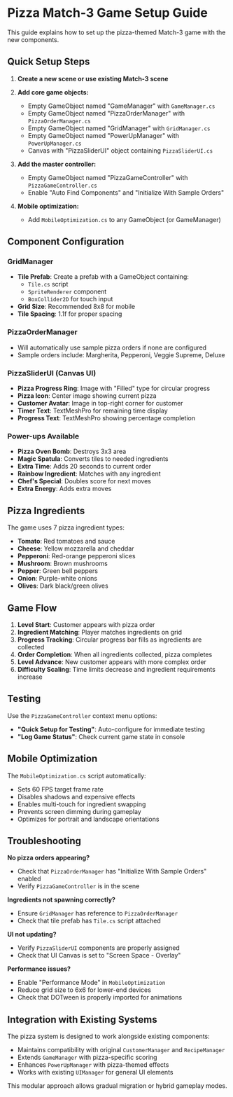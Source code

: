# Pizza Match-3 Game Setup Guide

This guide explains how to set up the pizza-themed Match-3 game with the new components.

## Quick Setup Steps

1. **Create a new scene or use existing Match-3 scene**

2. **Add core game objects:**
   - Empty GameObject named "GameManager" with `GameManager.cs`
   - Empty GameObject named "PizzaOrderManager" with `PizzaOrderManager.cs`
   - Empty GameObject named "GridManager" with `GridManager.cs`
   - Empty GameObject named "PowerUpManager" with `PowerUpManager.cs`
   - Canvas with "PizzaSliderUI" object containing `PizzaSliderUI.cs`

3. **Add the master controller:**
   - Empty GameObject named "PizzaGameController" with `PizzaGameController.cs`
   - Enable "Auto Find Components" and "Initialize With Sample Orders"

4. **Mobile optimization:**
   - Add `MobileOptimization.cs` to any GameObject (or GameManager)

## Component Configuration

### GridManager
- **Tile Prefab**: Create a prefab with a GameObject containing:
  - `Tile.cs` script
  - `SpriteRenderer` component
  - `BoxCollider2D` for touch input
- **Grid Size**: Recommended 8x8 for mobile
- **Tile Spacing**: 1.1f for proper spacing

### PizzaOrderManager
- Will automatically use sample pizza orders if none are configured
- Sample orders include: Margherita, Pepperoni, Veggie Supreme, Deluxe

### PizzaSliderUI (Canvas UI)
- **Pizza Progress Ring**: Image with "Filled" type for circular progress
- **Pizza Icon**: Center image showing current pizza
- **Customer Avatar**: Image in top-right corner for customer
- **Timer Text**: TextMeshPro for remaining time display
- **Progress Text**: TextMeshPro showing percentage completion

### Power-ups Available
- **Pizza Oven Bomb**: Destroys 3x3 area
- **Magic Spatula**: Converts tiles to needed ingredients  
- **Extra Time**: Adds 20 seconds to current order
- **Rainbow Ingredient**: Matches with any ingredient
- **Chef's Special**: Doubles score for next moves
- **Extra Energy**: Adds extra moves

## Pizza Ingredients

The game uses 7 pizza ingredient types:
- **Tomato**: Red tomatoes and sauce
- **Cheese**: Yellow mozzarella and cheddar
- **Pepperoni**: Red-orange pepperoni slices
- **Mushroom**: Brown mushrooms
- **Pepper**: Green bell peppers
- **Onion**: Purple-white onions
- **Olives**: Dark black/green olives

## Game Flow

1. **Level Start**: Customer appears with pizza order
2. **Ingredient Matching**: Player matches ingredients on grid
3. **Progress Tracking**: Circular progress bar fills as ingredients are collected
4. **Order Completion**: When all ingredients collected, pizza completes
5. **Level Advance**: New customer appears with more complex order
6. **Difficulty Scaling**: Time limits decrease and ingredient requirements increase

## Testing

Use the `PizzaGameController` context menu options:
- **"Quick Setup for Testing"**: Auto-configure for immediate testing
- **"Log Game Status"**: Check current game state in console

## Mobile Optimization

The `MobileOptimization.cs` script automatically:
- Sets 60 FPS target frame rate
- Disables shadows and expensive effects
- Enables multi-touch for ingredient swapping
- Prevents screen dimming during gameplay
- Optimizes for portrait and landscape orientations

## Troubleshooting

**No pizza orders appearing?**
- Check that `PizzaOrderManager` has "Initialize With Sample Orders" enabled
- Verify `PizzaGameController` is in the scene

**Ingredients not spawning correctly?**
- Ensure `GridManager` has reference to `PizzaOrderManager`
- Check that tile prefab has `Tile.cs` script attached

**UI not updating?**
- Verify `PizzaSliderUI` components are properly assigned
- Check that UI Canvas is set to "Screen Space - Overlay"

**Performance issues?**
- Enable "Performance Mode" in `MobileOptimization`
- Reduce grid size to 6x6 for lower-end devices
- Check that DOTween is properly imported for animations

## Integration with Existing Systems

The pizza system is designed to work alongside existing components:
- Maintains compatibility with original `CustomerManager` and `RecipeManager`
- Extends `GameManager` with pizza-specific scoring
- Enhances `PowerUpManager` with pizza-themed effects
- Works with existing `UIManager` for general UI elements

This modular approach allows gradual migration or hybrid gameplay modes.